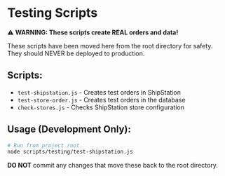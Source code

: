 # Testing Scripts

⚠️ **WARNING: These scripts create REAL orders and data!**

These scripts have been moved here from the root directory for safety.
They should NEVER be deployed to production.

## Scripts:
- `test-shipstation.js` - Creates test orders in ShipStation
- `test-store-order.js` - Creates test orders in the database
- `check-stores.js` - Checks ShipStation store configuration

## Usage (Development Only):
```bash
# Run from project root
node scripts/testing/test-shipstation.js
```

**DO NOT** commit any changes that move these back to the root directory.